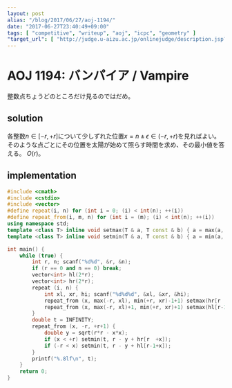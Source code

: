 ```yaml
---
layout: post
alias: "/blog/2017/06/27/aoj-1194/"
date: "2017-06-27T23:40:49+09:00"
tags: [ "competitive", "writeup", "aoj", "icpc", "geometry" ]
"target_url": [ "http://judge.u-aizu.ac.jp/onlinejudge/description.jsp?id=1194" ]
---
```


# AOJ 1194: バンパイア / Vampire

整数点ちょうどのところだけ見るのではだめ。

## solution

各整数$n \in [-r, +r]$について少しずれた位置$x = n \pm \epsilon \in (-r, +r)$を見ればよい。
そのような点ごとにその位置を太陽が始めて照らす時間を求め、その最小値を答える。
$O( r)$。

## implementation

``` c++
#include <cmath>
#include <cstdio>
#include <vector>
#define repeat(i, n) for (int i = 0; (i) < int(n); ++(i))
#define repeat_from(i, m, n) for (int i = (m); (i) < int(n); ++(i))
using namespace std;
template <class T> inline void setmax(T & a, T const & b) { a = max(a, b); }
template <class T> inline void setmin(T & a, T const & b) { a = min(a, b); }

int main() {
    while (true) {
        int r, n; scanf("%d%d", &r, &n);
        if (r == 0 and n == 0) break;
        vector<int> hl(2*r);
        vector<int> hr(2*r);
        repeat (i, n) {
            int xl, xr, hi; scanf("%d%d%d", &xl, &xr, &hi);
            repeat_from (x, max(-r, xl), min(+r, xr)-1+1) setmax(hr[r  +x], hi);
            repeat_from (x, max(-r, xl)+1, min(+r, xr)+1) setmax(hl[r-1+x], hi);
        }
        double t = INFINITY;
        repeat_from (x, -r, +r+1) {
            double y = sqrt(r*r - x*x);
            if (x < +r) setmin(t, r - y + hr[r  +x]);
            if (-r < x) setmin(t, r - y + hl[r-1+x]);
        }
        printf("%.8lf\n", t);
    }
    return 0;
}
```

